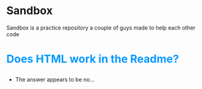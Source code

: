 Sandbox
=======
Sandbox is a practice repository a couple of guys made to help each other code


<html>
<h3 style="color:#0099FF;font-size:2em;"><strong>Does HTML work in the Readme?</strong></h3>
    <ul>
	<li>
	The answer appears to be no...
	</li>
    </ul>
</html>